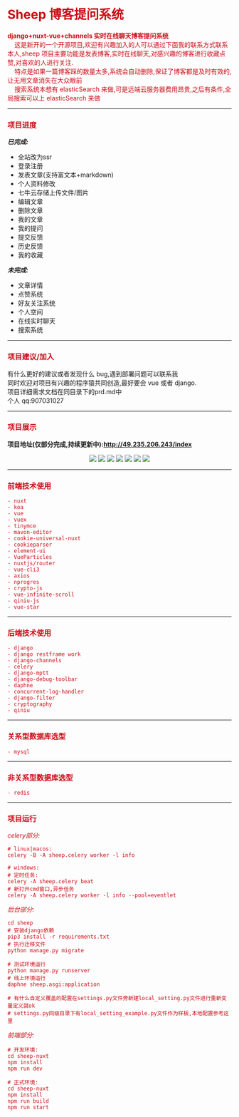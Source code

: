 # <font color=#ca0c16> Sheep 博客提问系统

**django+nuxt-vue+channels 实时在线聊天博客提问系统**
<br>
&nbsp;&nbsp;&nbsp;&nbsp;这是新开的一个开源项目,欢迎有兴趣加入的人可以通过下面我的联系方式联系本人,sheep 项目主要功能是发表博客,实时在线聊天,对感兴趣的博客进行收藏点赞,对喜欢的人进行关注.
<br>
&nbsp;&nbsp;&nbsp;&nbsp;特点是如果一篇博客踩的数量太多,系统会自动删除,保证了博客都是及时有效的,让无用文章消失在大众眼前
<br>
&nbsp;&nbsp;&nbsp;&nbsp;搜索系统本想有 elasticSearch 来做,可是远端云服务器费用昂贵,之后有条件,全局搜索可以上 elasticSearch 来做
</font>

---

### <font color=#ca0c16>项目进度</font>

**_已完成:_**

- 全站改为ssr
- 登录注册
- 发表文章(支持富文本+markdown)
- 个人资料修改
- 七牛云存储上传文件/图片
- 编辑文章
- 删除文章
- 我的文章
- 我的提问
- 提交反馈
- 历史反馈
- 我的收藏

**_未完成:_**

- 文章详情
- 点赞系统
- 好友关注系统
- 个人空间
- 在线实时聊天
- 搜索系统

---

### <font color=#ca0c16>项目建议/加入</font>

有什么更好的建议或者发现什么 bug,遇到部署问题可以联系我
<br>
同时欢迎对项目有兴趣的程序猿共同创造,最好要会 vue 或者 django.
<br>
项目详细需求文档在同目录下的prd.md中
<br>
个人 qq:907031027

---

### <font color=#ca0c16>项目展示</font>

**项目地址(仅部分完成,持续更新中):http://49.235.206.243/index**

<p align="center" >
<img name='register' src="https://img-blog.csdnimg.cn/20200427115631329.png?x-oss-process=image/watermark,type_ZmFuZ3poZW5naGVpdGk,shadow_10,text_aHR0cHM6Ly9ibG9nLmNzZG4ubmV0L3dlaXhpbl80MzQ4NTUwMg==,size_16,color_FFFFFF,t_70"/>

<img  name='index' src="https://img-blog.csdnimg.cn/20200427115631838.png?x-oss-process=image/watermark,type_ZmFuZ3poZW5naGVpdGk,shadow_10,text_aHR0cHM6Ly9ibG9nLmNzZG4ubmV0L3dlaXhpbl80MzQ4NTUwMg==,size_16,color_FFFFFF,t_70"/>

<img name='postings' src="https://img-blog.csdnimg.cn/20200427115631226.png?x-oss-process=image/watermark,type_ZmFuZ3poZW5naGVpdGk,shadow_10,text_aHR0cHM6Ly9ibG9nLmNzZG4ubmV0L3dlaXhpbl80MzQ4NTUwMg==,size_16,color_FFFFFF,t_70"/>

<img name='info' src="https://img-blog.csdnimg.cn/2020042711563193.png?x-oss-process=image/watermark,type_ZmFuZ3poZW5naGVpdGk,shadow_10,text_aHR0cHM6Ly9ibG9nLmNzZG4ubmV0L3dlaXhpbl80MzQ4NTUwMg==,size_16,color_FFFFFF,t_70"/>

<img name='feedback' src='https://img-blog.csdnimg.cn/20200612114143556.jpg?x-oss-process=image/watermark,type_ZmFuZ3poZW5naGVpdGk,shadow_10,text_aHR0cHM6Ly9ibG9nLmNzZG4ubmV0L3dlaXhpbl80MzQ4NTUwMg==,size_16,color_FFFFFF,t_70'>

<img name='history-feedback' src='https://img-blog.csdnimg.cn/20200612114143638.jpg?x-oss-process=image/watermark,type_ZmFuZ3poZW5naGVpdGk,shadow_10,text_aHR0cHM6Ly9ibG9nLmNzZG4ubmV0L3dlaXhpbl80MzQ4NTUwMg==,size_16,color_FFFFFF,t_70'>

<img name='my_posts' src='https://img-blog.csdnimg.cn/20200612114143590.jpg?x-oss-process=image/watermark,type_ZmFuZ3poZW5naGVpdGk,shadow_10,text_aHR0cHM6Ly9ibG9nLmNzZG4ubmV0L3dlaXhpbl80MzQ4NTUwMg==,size_16,color_FFFFFF,t_70'>
</p>

---

### <font color=#ca0c16>前端技术使用

    - nuxt
    - koa
    - vue
    - vuex
    - tinymce
    - mavon-editor
    - cookie-universal-nuxt
    - cookieparser
    - element-ui
    - VueParticles
    - nuxtjs/router
    - vue-cli3
    - axios
    - nprogres
    - crypto-js
    - vue-infinite-scroll
    - qiniu-js
    - vue-star

---

### <font color=#ca0c16>后端技术使用

    - django
    - django restframe work
    - django-channels
    - celery
    - django-mptt
    - django-debug-toolbar
    - daphne
    - concurrent-log-handler
    - django-filter
    - cryptography
    - qiniu
---

### <font color=#ca0c16>关系型数据库选型

    - mysql

---

### <font color=#ca0c16>非关系型数据库选型

    - redis

---

### <font color=#ca0c16>项目运行

_celery部分:_

```
# linux|macos:
celery -B -A sheep.celery worker -l info

# windows:
# 定时任务:
celery -A sheep.celery beat
# 新打开cmd窗口,异步任务
celery -A sheep.celery worker -l info --pool=eventlet
```

_后台部分:_

```
cd sheep
# 安装django依赖
pip3 install -r requirements.txt
# 执行迁移文件
python manage.py migrate

# 测试环境运行
python manage.py runserver
# 线上环境运行
daphne sheep.asgi:application

# 有什么自定义覆盖的配置在settings.py文件旁新建local_setting.py文件进行重新变量定义就ok
# settings.py同级目录下有local_setting_example.py文件作为样板,本地配置参考这里
```

_前端部分:_

```
# 开发环境:
cd sheep-nuxt
npm install
npm run dev

# 正式环境:
cd sheep-nuxt
npm install
npm run build
npm run start
```

#
